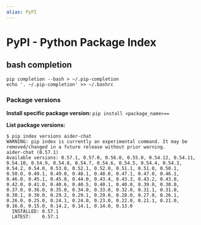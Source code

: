 ```yaml
---
alias: PyPI
---
```

# PyPI - Python Package Index

## bash completion

```shell
pip completion --bash > ~/.pip-completion
echo '. ~/.pip-completion' >> ~/.bashrc
```

### Package versions

**Install specific package version:**  `pip install <package_name>==`

**List package versions:**

```shell
$ pip index versions aider-chat
WARNING: pip index is currently an experimental command. It may be removed/changed in a future release without prior warning.
aider-chat (0.57.1)
Available versions: 0.57.1, 0.57.0, 0.56.0, 0.55.0, 0.54.12, 0.54.11, 0.54.10, 0.54.9, 0.54.8, 0.54.7, 0.54.6, 0.54.5, 0.54.4, 0.54.3, 0.54.2, 0.54.0, 0.53.0, 0.52.1, 0.52.0, 0.51.1, 0.51.0, 0.50.1, 0.50.0, 0.49.1, 0.49.0, 0.48.1, 0.48.0, 0.47.1, 0.47.0, 0.46.1, 0.46.0, 0.45.1, 0.45.0, 0.44.0, 0.43.4, 0.43.3, 0.43.2, 0.43.0, 0.42.0, 0.41.0, 0.40.6, 0.40.5, 0.40.1, 0.40.0, 0.39.0, 0.38.0, 0.37.0, 0.36.0, 0.35.0, 0.34.0, 0.33.0, 0.32.0, 0.31.1, 0.31.0, 0.30.1, 0.30.0, 0.29.2, 0.29.1, 0.29.0, 0.28.0, 0.27.0, 0.26.1, 0.26.0, 0.25.0, 0.24.1, 0.24.0, 0.23.0, 0.22.0, 0.21.1, 0.21.0, 0.16.0, 0.15.0, 0.14.2, 0.14.1, 0.14.0, 0.13.0
  INSTALLED: 0.57.1
  LATEST:    0.57.1
```